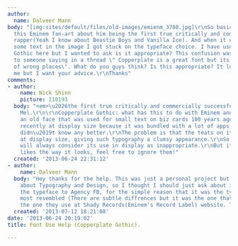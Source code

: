 ```yaml
---
author:
  name: Dalveer Mann
body: "[img:sites/default/files/old-images/emienm_3780.jpg]\r\nSo basically I made
  this Eminem fan-art about him being the first true critically and commercially successful
  rapper(Yeah I know about Beastie Boys and Vanilla Ice). And when it came to putting
  some text in the image I got stuck on the typeface choice. I have used Copperplate
  Gothic here but I wanted to ask is it appropriate? This confusion was mostly due
  to someone saying in a thread \" Copperplate is a great font but its used in a lot
  of wrong places\". What do you guys think? Is this appropriate? It looks fine to
  me but I want your advice.\r\nThanks"
comments:
- author:
    name: Nick Shinn
    picture: 110193
  body: "<em>\u2026the first true critically and commercially successful rapper\u2026</em>\r\n\r\nMelle
    Mel.\r\n\r\nCopperplate Gothic: what has this to do with Eminem and hip hop?\r\nIt\u2019s
    an old face that was used for small text on biz cards 100 years ago, and more
    recently at display size because it was bundled with a lot of apps, and people
    didn\u2019t know any better.\r\nThe problem is that the teats on it are too big
    at display size, giving such typography a clumsy appearance.\r\nSo the experts
    will always consider its use in display as inappropriate.\r\nBut if your client
    likes the way it looks, feel free to ignore them!"
  created: '2013-06-24 22:31:12'
- author:
    name: Dalveer Mann
  body: "Hey thanks for the help. This was just a personal project but I want to learn
    about Typography and Design, so I thought I should just ask about it. I changed
    the typeface to Agency FB, for the simple reason that it was the typeface that
    most resembled (There are subtle diffrences but it was the one that came the closest)
    the one they use at Shady Records(Eminem's Record Label) website. Thanks.\r\n[img:sites/default/files/old-images/emienmnew_4961.png]"
  created: '2013-07-12 18:21:08'
date: '2013-06-24 20:19:02'
title: Font Use Help (Copperplate Gothic).

---
```

